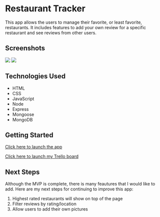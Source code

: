 # Restaurant Tracker 

This app allows the users to manage their favorite, or least favorite, restaurants. It includes features to add your own review for a specific restaurant and see reviews from other users.


## Screenshots

<img src="../../images/signIn.png">
<img src="../../images/viewAll.png">


## Technologies Used 

- HTML
- CSS
- JavaScript
- Node
- Express
- Mongoose
- MongoDB

## Getting Started

[Click here to launch the app](https://restaurant-tracker1.herokuapp.com/)

[Click here to launch my Trello board](https://trello.com/b/PkGw1kwe/project-2)



## Next Steps

Although the MVP is complete, there is many feautures that I would like to add. Here are my next steps for continuing to improve this app: 

1. Highest rated restaurants will show on top of the page
2. Filter reviews by rating/location
3. Allow users to add their own pictures 
 
